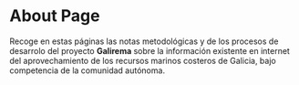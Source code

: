 # About Page

Recoge en estas páginas las notas metodológicas y de los procesos de desarrolo del proyecto __Galirema__ sobre la información existente en internet del aprovechamiento de los recursos marinos costeros de Galicia, bajo competencia de la comunidad autónoma.

